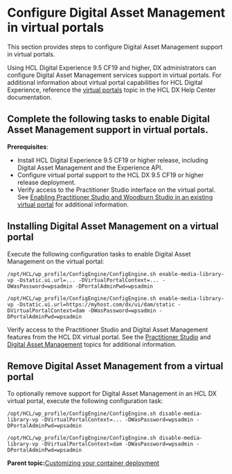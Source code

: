 # Configure Digital Asset Management in virtual portals

This section provides steps to configure Digital Asset Management support in virtual portals.

Using HCL Digital Experience 9.5 CF19 and higher, DX administrators can configure Digital Asset Management services support in virtual portals. For additional information about virtual portal capabilities for HCL Digital Experience, reference the [virtual portals](../../9.5/admin-system/ad_vp.html) topic in the HCL DX Help Center documentation.

## Complete the following tasks to enable Digital Asset Management support in virtual portals.

**Prerequisites**:

-   Install HCL Digital Experience 9.5 CF19 or higher release, including Digital Asset Management and the Experience API.
-   Configure virtual portal support to the HCL DX 9.5 CF19 or higher release deployment.
-   Verify access to the Practitioner Studio interface on the virtual portal. See [Enabling Practitioner Studio and Woodburn Studio in an existing virtual portal](../../9.5/practitioner_studio/enable_prac_studio.html) for additional information.

## Installing Digital Asset Management on a virtual portal

Execute the following configuration tasks to enable Digital Asset Management on the virtual portal:

```
/opt/HCL/wp_profile/ConfigEngine/ConfigEngine.sh enable-media-library-vp -Dstatic.ui.url=... -DVirtualPortalContext=... -DWasPassword=wpsadmin -DPortalAdminPwd=wpsadmin
```

```
/opt/HCL/wp_profile/ConfigEngine/ConfigEngine.sh enable-media-library-vp -Dstatic.ui.url=https://myhost.com/dx/ui/dam/static -DVirtualPortalContext=dam -DWasPassword=wpsadmin -DPortalAdminPwd=wpsadmin
```

Verify access to the Practitioner Studio and Digital Asset Management features from the HCL DX virtual portal. See the [Practitioner Studio](../../9.5/practitioner_studio/practitionerstudio_overview.html) and [Digital Asset Management](../../9.5/digital_asset_mgmt/digital_asset_mgmt_overview.html) topics for additional information.

## Remove Digital Asset Management from a virtual portal

To optionally remove support for Digital Asset Management in an HCL DX virtual portal, execute the following configuration task:

```
/opt/HCL/wp_profile/ConfigEngine/ConfigEngine.sh disable-media-library-vp -DVirtualPortalContext=... -DWasPassword=wpsadmin -DPortalAdminPwd=wpsadmin
```

```
/opt/HCL/wp_profile/ConfigEngine/ConfigEngine.sh disable-media-library-vp -DVirtualPortalContext=dam -DWasPassword=wpsadmin -DPortalAdminPwd=wpsadmin
```

**Parent topic:**[Customizing your container deployment](../containerization/customization.md)


